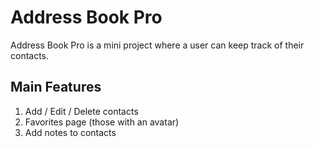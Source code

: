 # Address Book Pro

Address Book Pro is a mini project where a user can keep track of their contacts.

## Main Features

1. Add / Edit / Delete contacts
1. Favorites page (those with an avatar)
1. Add notes to contacts

